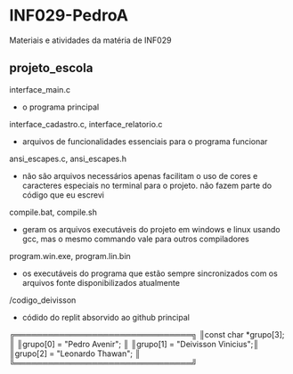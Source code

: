 # INF029-PedroA

Materiais e atividades da matéria de INF029

## projeto_escola

interface_main.c
- o programa principal

interface_cadastro.c, interface_relatorio.c
- arquivos de funcionalidades essenciais para o programa funcionar

ansi_escapes.c, ansi_escapes.h
- não são arquivos necessários apenas facilitam o uso de cores e caracteres especiais no terminal para o projeto. não fazem parte do código que eu escrevi

compile.bat, compile.sh
- geram os arquivos executáveis do projeto em windows e linux usando gcc, mas o mesmo commando vale para outros compiladores

program.win.exe, program.lin.bin
- os executáveis do programa que estão sempre sincronizados com os arquivos fonte disponibilizados atualmente

/codigo_deivisson
- códido do replit absorvido ao github principal

╔════════════════════════════════╗
║const char *grupo[3];           ║
║grupo[0] = "Pedro Avenir";      ║
║grupo[1] = "Deivisson Vinicius";║
║grupo[2] = "Leonardo Thawan";   ║
╚════════════════════════════════╝

##